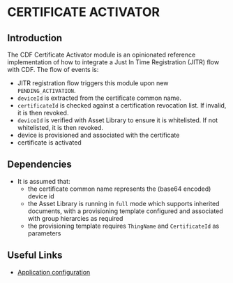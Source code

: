  # CERTIFICATE ACTIVATOR

## Introduction

The CDF Certificate Activator module is an opinionated reference implementation of how to integrate a Just In Time Registration (JITR) flow with CDF. The flow of events is:
- JITR registration flow triggers this module upon new `PENDING_ACTIVATION`.
- `deviceId` is extracted from the certificate common name.
- `certificateId` is checked against a certification revocation list. If invalid, it is then revoked.
- `deviceId` is verified with Asset Library to ensure it is whitelisted. If not whitelisted, it is then revoked.
- device is provisioned and associated with the certificate
- certificate is activated

## Dependencies

- It is assumed that:
  - the certificate common name represents the (base64 encoded) device id
  - the Asset Library is running in `full` mode which supports inherited documents, with a provisioning template configured and associated with group hierarcies as required
  - the provisioning template requires `ThingName` and `CertificateId` as parameters

## Useful Links

- [Application configuration](docs/configuration.md)
